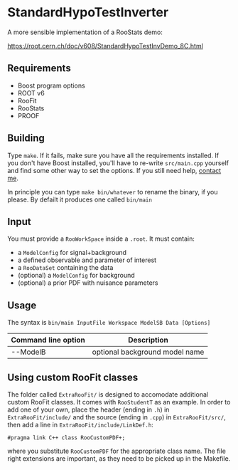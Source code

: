 # StandardHypoTestInverter
A more sensible implementation of a RooStats demo:

https://root.cern.ch/doc/v608/StandardHypoTestInvDemo_8C.html

## Requirements

- Boost program options
- ROOT v6
- RooFit
- RooStats
- PROOF

## Building

Type `make`. If it fails, make sure you have all the requirements installed.
If you don't have Boost installed, you'll have to re-write `src/main.cpp` yourself and find some other way to set the options.
If you still need help, [contact me](https://github.com/abmorris).

In principle you can type `make bin/whatever` to rename the binary, if you please. By defailt it produces one called `bin/main`

## Input

You must provide a `RooWorkSpace` inside a `.root`. It must contain:
- a `ModelConfig` for signal+background
- a defined observable and parameter of interest
- a `RooDataSet` containing the data
- (optional) a `ModelConfig` for background
- (optional) a prior PDF with nuisance parameters

## Usage

The syntax is `bin/main InputFile Workspace ModelSB Data [Options]`

Command line option | Description
--- | ---
--ModelB                           | optional background model name
## Using custom RooFit classes

The folder called `ExtraRooFit/` is designed to accomodate additional custom RooFit classes.
It comes with `RooStudentT` as an example.
In order to add one of your own, place the header (ending in `.h`) in `ExtraRooFit/include/` and the source (ending in `.cpp`) in `ExtraRooFit/src/`, then add a line in `ExtraRooFit/include/LinkDef.h`:

    #pragma link C++ class RooCustomPDF+;

where you substitute `RooCustomPDF` for the appropriate class name.
The file right extensions are important, as they need to be picked up in the Makefile.
